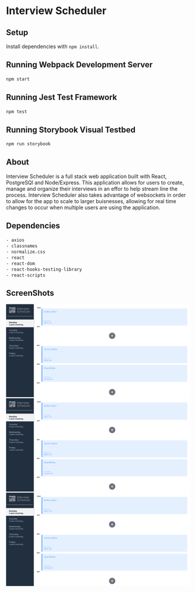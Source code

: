 # Interview Scheduler

## Setup

Install dependencies with `npm install`.

## Running Webpack Development Server

```sh
npm start
```

## Running Jest Test Framework

```sh
npm test
```

## Running Storybook Visual Testbed

```sh
npm run storybook
```

## About

Interview Scheduler is a full stack web application built with React, PostgreSQl and Node/Express. This application allows for users to create, manage and organize their interviews in an effor to help stream line the process. Interview Scheduler also takes advantage of websockets in order to allow for the app to scale to larger buisnesses, allowing for real time changes to occur when multiple users are using the application.

## Dependencies

    - axios
    - classnames
    - normalize.css
    - react
    - react-dom
    - react-hooks-testing-library
    - react-scripts

## ScreenShots
!["Scheduler Home Page"](https://github.com/QuinAiton/Interview-Schedualer/blob/master/docs/Interview-Home.png?raw=true)
!["Creating Interview"](https://github.com/QuinAiton/Interview-Schedualer/blob/master/docs/Interview-Home.png?raw=true)
!["Removing Interview"](https://github.com/QuinAiton/Interview-Schedualer/blob/master/docs/Interview-Home.png?raw=true)
